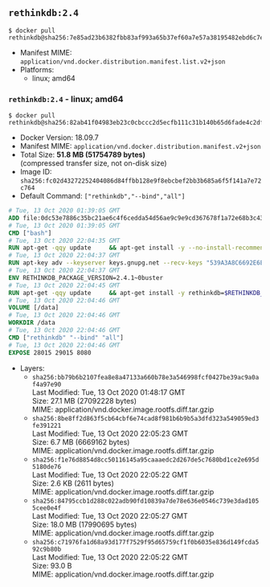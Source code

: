 ## `rethinkdb:2.4`

```console
$ docker pull rethinkdb@sha256:7e85ad23b6382fbb83af993a65b37ef60a7e57a38195482ebd6c7e3634f74bbc
```

-	Manifest MIME: `application/vnd.docker.distribution.manifest.list.v2+json`
-	Platforms:
	-	linux; amd64

### `rethinkdb:2.4` - linux; amd64

```console
$ docker pull rethinkdb@sha256:82ab41f04983eb23c0cbccc2d5ecfb111c31b140b65d6fade4c2dfbd10b9d027
```

-	Docker Version: 18.09.7
-	Manifest MIME: `application/vnd.docker.distribution.manifest.v2+json`
-	Total Size: **51.8 MB (51754789 bytes)**  
	(compressed transfer size, not on-disk size)
-	Image ID: `sha256:fc02d43272252404086d84ffbb128e9f8ebcbef2bb3b685a6f5f141a7e72c764`
-	Default Command: `["rethinkdb","--bind","all"]`

```dockerfile
# Tue, 13 Oct 2020 01:39:05 GMT
ADD file:0dc53e7886c35bc21ae6c4f6cedda54d56ae9c9e9cd367678f1a72e68b3c43d4 in / 
# Tue, 13 Oct 2020 01:39:05 GMT
CMD ["bash"]
# Tue, 13 Oct 2020 22:04:35 GMT
RUN apt-get -qqy update     && apt-get install -y --no-install-recommends ca-certificates gnupg2     && rm -rf /var/lib/apt/lists/*
# Tue, 13 Oct 2020 22:04:37 GMT
RUN apt-key adv --keyserver keys.gnupg.net --recv-keys "539A3A8C6692E6E3F69B3FE81D85E93F801BB43F"     && echo "deb https://download.rethinkdb.com/repository/debian-buster buster main" > /etc/apt/sources.list.d/rethinkdb.list
# Tue, 13 Oct 2020 22:04:37 GMT
ENV RETHINKDB_PACKAGE_VERSION=2.4.1~0buster
# Tue, 13 Oct 2020 22:04:45 GMT
RUN apt-get -qqy update 	&& apt-get install -y rethinkdb=$RETHINKDB_PACKAGE_VERSION 	&& rm -rf /var/lib/apt/lists/*
# Tue, 13 Oct 2020 22:04:46 GMT
VOLUME [/data]
# Tue, 13 Oct 2020 22:04:46 GMT
WORKDIR /data
# Tue, 13 Oct 2020 22:04:46 GMT
CMD ["rethinkdb" "--bind" "all"]
# Tue, 13 Oct 2020 22:04:46 GMT
EXPOSE 28015 29015 8080
```

-	Layers:
	-	`sha256:bb79b6b2107fea8e8a47133a660b78e3a546998fcf0427be39ac9a0af4a97e90`  
		Last Modified: Tue, 13 Oct 2020 01:48:17 GMT  
		Size: 27.1 MB (27092228 bytes)  
		MIME: application/vnd.docker.image.rootfs.diff.tar.gzip
	-	`sha256:8be8ff2d863f5cb64cbf6e74cad8f981b6b9b5a3dfd323a549059ed3fe391221`  
		Last Modified: Tue, 13 Oct 2020 22:05:23 GMT  
		Size: 6.7 MB (6669162 bytes)  
		MIME: application/vnd.docker.image.rootfs.diff.tar.gzip
	-	`sha256:f1e76d8854d8cc50116145a95caaaedc2d267de5c7680bd1ce2e695d5180de76`  
		Last Modified: Tue, 13 Oct 2020 22:05:22 GMT  
		Size: 2.6 KB (2611 bytes)  
		MIME: application/vnd.docker.image.rootfs.diff.tar.gzip
	-	`sha256:84795ccb1d288c022adb90fd10839a7de78e636e0546c739e3dad1055cee0e4f`  
		Last Modified: Tue, 13 Oct 2020 22:05:27 GMT  
		Size: 18.0 MB (17990695 bytes)  
		MIME: application/vnd.docker.image.rootfs.diff.tar.gzip
	-	`sha256:c71976fa1d68a93d177f7529f95d65759cf1f0b6035e836d149fcda592c9b80b`  
		Last Modified: Tue, 13 Oct 2020 22:05:22 GMT  
		Size: 93.0 B  
		MIME: application/vnd.docker.image.rootfs.diff.tar.gzip
